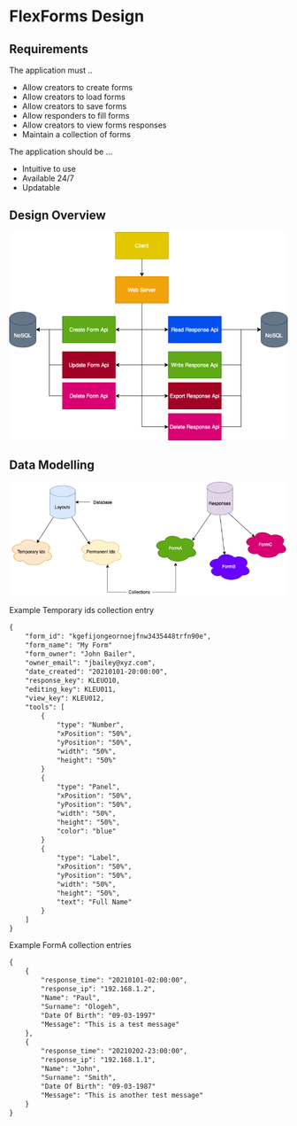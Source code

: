 # FlexForms Design

## Requirements

The application must ..
-   Allow creators to create forms
-   Allow creators to load forms
-   Allow creators to save forms
-   Allow responders to fill forms
-   Allow creators to view forms responses
-   Maintain a collection of forms

The application should be ...
-   Intuitive to use
-   Available 24/7
-   Updatable

## Design Overview
![Overview](./design_images/Design-Overview.png)

## Data Modelling

![Overview](./design_images/Design-DataModel.png)

Example Temporary ids collection entry
```
{
	"form_id": "kgefijongeornoejfnw3435448trfn90e",
	"form_name": "My Form"
	"form_owner": "John Bailer",
	"owner_email": "jbailey@xyz.com",
	"date_created": "20210101-20:00:00",
	"response_key": KLEUO10,
	"editing_key": KLEU011,
	"view_key": KLEU012,
	"tools": [
		{
			"type": "Number",
			"xPosition": "50%",
			"yPosition": "50%",
			"width": "50%",
			"height": "50%"
		}
		{
			"type": "Panel",
			"xPosition": "50%",
			"yPosition": "50%",
			"width": "50%",
			"height": "50%",
			"color": "blue"
		}
		{
			"type": "Label",
			"xPosition": "50%",
			"yPosition": "50%",
			"width": "50%",
			"height": "50%",
			"text": "Full Name"
		}
	]
}
```

Example FormA collection entries
```
{
	{
		"response_time": "20210101-02:00:00",
		"response_ip": "192.168.1.2",
		"Name": "Paul",
		"Surname": "Ologeh",
		"Date Of Birth": "09-03-1997"
		"Message": "This is a test message"
	},
	{
		"response_time": "20210202-23:00:00",
		"response_ip": "192.168.1.1",
		"Name": "John",
		"Surname": "Smith",
		"Date Of Birth": "09-03-1987"
		"Message": "This is another test message"
	}
}
```

